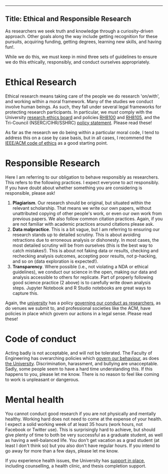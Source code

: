 ----
Title: Ethical and Responsible Research 
----

As researchers we seek truth and knowledge through a curiosity-driven approach. Other goals along the way include getting recognition for these pursuits, acquiring funding, getting degrees, learning new skills, and having fun!.

While we do this, we must keep in mind three sets of guidelines to ensure we do this ethically, responsibly, and conduct ourselves appropriately.

# Ethical Research
Ethical research means taking care of the people we do research 'on/with', and working within a moral framework. Many of the studies we conduct involve human beings. As such, they fall under several legal frameworks for protecting research participants. In particular, we *must* comply with the University [research ethics board](https://www.uvic.ca/research/conduct/home/regapproval/humanethics/index.php) and policies [RH8100](https://www.uvic.ca/universitysecretary/assets/docs/policies/RH8100_1200_.pdf) and [RH8105](https://www.uvic.ca/universitysecretary/assets/docs/policies/RH8105_1250_.pdf), and the Tri-Council (NSERC/CIHR/SSHRC) [policy statement](http://www.pre.ethics.gc.ca/eng/policy-politique/initiatives/tcps2-eptc2/Default/). Please read these!

As far as the research we do being within a particular moral code, I tend to address this on a case by case basis, but in all cases, I recommend the [IEEE/ACM code of ethics](https://www.computer.org/web/education/code-of-ethics) as a good starting point. 

# Responsible Research
Here I am referring to our obligation to behave responsibly as researchers. This refers to the following practices. I expect everyone to act responsibly. If you have doubt about whether something you are considering is responsible, please ask! 

1. **Plagiarism**. Our research should be original, but situated within the relevant scholarship. That means we write our own papers, without unattributed copying of other people's work, or even our own work from previous papers. We also follow common citation practices. Again, if you are not familiar with academic practices around citations please ask.
2. **Data malpractice**. This is a bit vague, but I am referring to ensuring our research stands up to detailed scrutiny. This is about avoiding retractions due to erroneous analysis or dishonesty. In most cases, the most detailed scrutiny will be from ourselves (this is the best way to catch mistakes!). This is about not faking data or results, checking and rechecking analysis outcomes, accepting poor results, not p-hacking, and so on (data exploration is expected!). 
3. **Transparency**. Where possible (i.e., not violating a NDA or ethical guidelines), we conduct our science in the open, making our data and analysis accessible to others for replicate. Part of properly following good science practice (2 above) is to carefully write down analysis steps. Jupyter Notebook and R Studio notebooks are great ways to capture this. 

Again, the [university](https://www.uvic.ca/research/conduct/home/policies/index.php) has a policy [governing our conduct as researchers](https://www.uvic.ca/universitysecretary/assets/docs/policies/AC1105_1160_B.pdf), as do venues we submit to, and professional societies like the ACM, have policies in place which govern our actions in a legal sense. Please read these! 

# Code of conduct
Acting badly is not acceptable, and will not be tolerated. The Faculty of Engineering has overarching policies which [govern our behaviour](https://www.uvic.ca/engineering/assets/docs/professional-behaviour.pdf), as does [the University](https://www.uvic.ca/universitysecretary/assets/docs/policies/GV0205_1150_.pdf). Discrimination, harassment, and bullying are unacceptable.  Sadly, some people seem to have a hard time understanding this. If this happens to you, please let me know. There is no reason to feel like coming to work is unpleasant or dangerous.

# Mental health
You cannot conduct good research if you are not physically and mentally healthy. Working hard does not need to come at the expense of your health. I expect a solid working week of at least 35 hours (work hours, not Facebook or Twitter use). This is surprisingly hard to achieve, but should give plenty of time to both be very successful as a graduate student, as well as having a well-balanced life. You don't get vacation as a grad student (at least I don't think so) but you also don't have regular hours. If you intend to go away for more than a few days, please let me know. 

If you experience health issues, the University has [support in place](https://www.uvic.ca/mentalhealth/graduate/wellness/index.php), including counselling, a health clinic, and thesis completion support. 